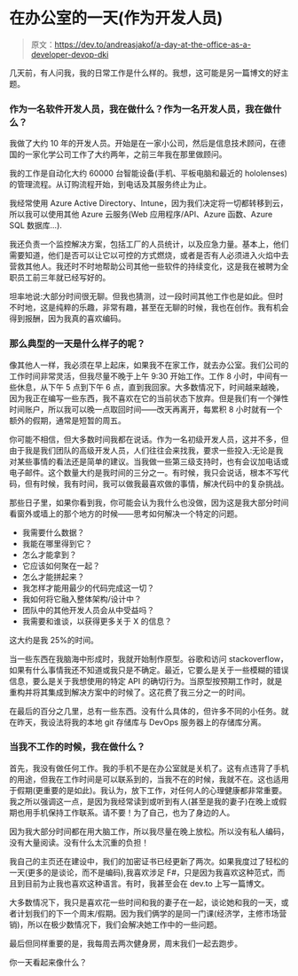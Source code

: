 # 在办公室的一天(作为开发人员)

> 原文：<https://dev.to/andreasjakof/a-day-at-the-office-as-a-developer-devop-dki>

几天前，有人问我，我的日常工作是什么样的。我想，这可能是另一篇博文的好主题。

### 作为一名软件开发人员，我在做什么？作为一名开发人员，我在做什么？

我做了大约 10 年的开发人员。开始是在一家小公司，然后是信息技术顾问，在德国的一家化学公司工作了大约两年，之前三年我在那里做顾问。

我的工作是自动化大约 60000 台智能设备(手机、平板电脑和最近的 hololenses)的管理流程。从订购流程开始，到电话及其服务终止为止。

我经常使用 Azure Active Directory、Intune，因为我们决定将一切都转移到云，所以我可以使用其他 Azure 云服务(Web 应用程序/API、Azure 函数、Azure SQL 数据库...).

我还负责一个监控解决方案，包括工厂的人员统计，以及应急力量。基本上，他们需要知道，他们是否可以让它以可控的方式燃烧，或者是否有人必须进入火焰中去营救其他人。我还时不时地帮助公司其他一些软件的持续变化，这是我在被聘为全职员工前三年就已经写好的。

坦率地说:大部分时间很无聊。但我也猜测，过一段时间其他工作也是如此。但时不时地，这是纯粹的乐趣，非常有趣，甚至在无聊的时候，我也在创作。我有机会得到报酬，因为我真的喜欢编码。

### 那么典型的一天是什么样子的呢？

像其他人一样，我必须在早上起床，如果我不在家工作，就去办公室。我们公司的工作时间非常灵活，但我尽量不晚于上午 9:30 开始工作。工作 8 小时，中间有一些休息，从下午 5 点到下午 6 点，直到我回家。大多数情况下，时间越来越晚，因为我正在编写一些东西，我不喜欢在它的当前状态下放弃。但是我们有一个弹性时间账户，所以我可以晚一点取回时间——改天再离开，每累积 8 小时就有一个额外的假期，通常是短暂的周五。

你可能不相信，但大多数时间我都在说话。作为一名初级开发人员，这并不多，但由于我是我们团队的高级开发人员，人们往往会来找我，要求一些投入:无论是我对某些事情的看法还是简单的建议。当我做一些第三级支持时，也有会议加电话或电子邮件。这个数量大约是我时间的三分之一。有时候，我只会说话，根本不写代码，但有时候，我有时间，我可以做我最喜欢做的事情，解决代码中的复杂挑战。

那些日子里，如果你看到我，你可能会认为我什么也没做，因为这是我大部分时间看窗外或墙上的那个地方的时候——思考如何解决一个特定的问题。

*   我需要什么数据？
*   我能在哪里得到它？
*   怎么才能拿到？
*   它应该如何聚在一起？
*   怎么才能拼起来？
*   我怎样才能用最少的代码完成这一切？
*   我如何将它融入整体架构/设计中？
*   团队中的其他开发人员会从中受益吗？
*   我需要和谁谈，以获得更多关于 X 的信息？

这大约是我 25%的时间。

当一些东西在我脑海中形成时，我就开始制作原型。谷歌和访问 stackoverflow，如果有什么事情我还不知道或我只是不确定。最近，它要么是关于一些模糊的错误信息，要么是关于我想使用的特定 API 的确切行为。当原型按预期工作时，就是重构并将其集成到解决方案中的时候了。这花费了我三分之一的时间。

在最后的百分之几里，总有一些东西。没有什么具体的，但许多不同的小任务。就在昨天，我设法将我的本地 git 存储库与 DevOps 服务器上的存储库分离。

### 当我不工作的时候，我在做什么？

首先，我没有做任何工作。我的手机不是在办公室就是关机了。这有点违背了手机的用途，但我在工作时间是可以联系到的，当我不在的时候，我就不在。这也适用于假期(更重要的是如此)。我认为，放下工作，对任何人的心理健康都非常重要。
我之所以强调这一点，是因为我经常读到或听到有人(甚至是我的妻子)在晚上或假期也用手机保持工作联系。请不要！为了自己，也为了身边的人。

因为我大部分时间都在用大脑工作，所以我尽量在晚上放松。所以没有私人编码，没有大量阅读。没有什么太沉重的负担！

我自己的主页还在建设中，我们的加密证书已经更新了两次。如果我度过了轻松的一天(更多的是谈论，而不是编码),我喜欢涉足 F#，只是因为我喜欢这种范式，而且到目前为止我也喜欢这种语言。有时，我甚至会在 dev.to 上写一篇博文。

大多数情况下，我只是喜欢花一些时间和我的妻子在一起，谈论她和我的一天，或者计划我们的下一个周末/假期。因为我们俩学的是同一门课(经济学，主修市场营销)，所以在极少数情况下，我们会解决她工作中的一些问题。

最后但同样重要的是，我每周去两次健身房，周末我们一起去跑步。

你一天看起来像什么？